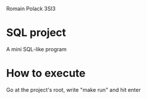 Romain Polack 3SI3


# SQL project
A mini SQL-like program

# How to execute
Go at the project's root, write "make run" and hit enter
